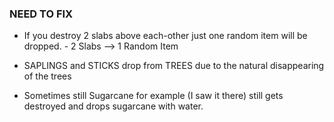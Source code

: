 ### NEED TO FIX

- If you destroy 2 slabs above each-other just one random item will be dropped. - 2 Slabs --> 1 Random Item

- SAPLINGS and STICKS drop from TREES due to the natural disappearing of the trees

- Sometimes still Sugarcane for example (I saw it there) still gets destroyed and drops sugarcane with water.

